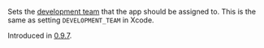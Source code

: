 Sets the
<a href='https://help.apple.com/xcode/mac/current/#/dev23aab79b4'>development
team</a> that the app should be assigned to. This is the same as setting
`DEVELOPMENT_TEAM` in Xcode.

Introduced in
<a href='//github.com/microsoft/react-native-test-app/releases/tag/0.9.7'>0.9.7</a>.

